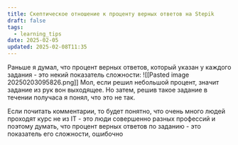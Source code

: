 ```yaml
---
title: Скептическое отношение к проценту верных ответов на Stepik
draft: false
tags:
  - learning_tips
date: 2025-02-05
updated: 2025-02-08T11:35
---
```

Раньше я думал, что процент верных ответов, который указан у каждого задания - это некий показатель сложности:
![[Pasted image 20250203095826.png]]
Мол, если решил небольшой процент, значит задание из рук вон выходящее. Но затем, решив такое задание в течении получаса я понял, что это не так.

Если почитать комментарии, то будет понятно, что очень много людей проходят курс не из IT - это люди совершенно разных профессий и поэтому думать, что процент верных ответов по заданию - это показатель его сложности, ошибочно 